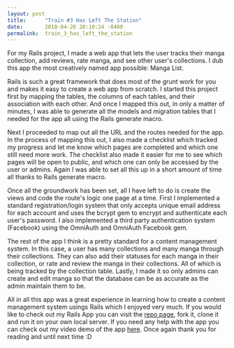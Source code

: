 ```yaml
---
layout: post
title:      "Train #3 Has Left The Station"
date:       2018-04-26 20:10:24 -0400
permalink:  train_3_has_left_the_station
---
```



For my Rails project, I made a web app that lets the user tracks their manga collection, add reviews, rate manga, and see other user's collections. I dub this app the most creatively named app possible: Manga List. 

Rails is such a great framework that does most of the grunt work for you and makes it easy to create a web app from scratch. I started this project first by mapping the tables, the columns of each tables, and their association with each other. And once I mapped this out, in only a matter of minutes, I was able to generate all the models and migration tables that I needed for the app all using the Rails generate macro. 

Next I proceeded to map out all the URL and the routes needed for the app. In the process of mapping this out, I also made a checklist which tracked my progress and let me know which pages are completed and which one still need more work. The checklist also made it easier for me to see which pages will be open to public, and which one can only be accessed by the user or admins. Again I was able to set all this up in a short amount of time all thanks to Rails generate macro. 

Once all the groundwork has been set, all I have left to do is create the views and code the route's logic one page at a time. First I implemented a standard registration/login system that only accepts unique email address for each account and uses the bcrypt gem to encrypt and authenticate each user's password. I also implemented a third party authentication system (Facebook) using the OmniAuth and OmniAuth Facebook gem. 

The rest of the app I think is a pretty standard for a content management system. In this case, a user has many collections and many manga through their collections. They can also add their statuses for each manga in their collection, or rate and review the manga in their collections. All of which is being tracked by the collection table. Lastly, I made it so only admins can create and edit manga so that the database can be as accurate as the admin maintain them to be. 

All in all this app was a great experience in learning how to create a content management system usings Rails which I enjoyed very much. If you would like to check out my Rails App you can visit the [repo page](https://github.com/rockychiang/manga_list_app), fork it, clone it and run it on your own local server. If you need any help with the app you can check out my video demo of the app [here](https://youtu.be/t63x5zyL8Hg). Once again thank you for reading and until next time :D
